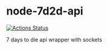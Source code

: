 # node-7d2d-api

[![Actions Status](https://github.com/SloRunner/node-7d2d-api/workflows/Node.js%20Package%20Publish/badge.svg)](https://github.com/SloRunner/node-7d2d-api/actions)

7 days to die api wrapper with sockets
